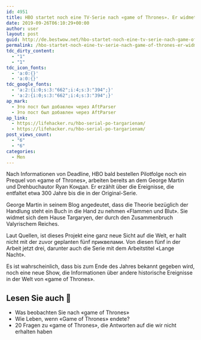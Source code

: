 ```yaml
---
id: 4951
title: HBO startet noch eine TV-Serie nach «game of Thrones». Er widmet sich für die targaryens
date: 2019-09-26T06:10:29+00:00
author: user
layout: post
guid: http://de.bestwow.net/hbo-startet-noch-eine-tv-serie-nach-game-of-thrones-er-widmet-sich-f-r-die-targaryens/
permalink: /hbo-startet-noch-eine-tv-serie-nach-game-of-thrones-er-widmet-sich-f-r-die-targaryens/
tdc_dirty_content:
  - "1"
  - "1"
tdc_icon_fonts:
  - 'a:0:{}'
  - 'a:0:{}'
tdc_google_fonts:
  - 'a:2:{i:0;s:3:"662";i:4;s:3:"394";}'
  - 'a:2:{i:0;s:3:"662";i:4;s:3:"394";}'
ap_mark:
  - Это пост был добавлен через AftParser
  - Это пост был добавлен через AftParser
ap_link:
  - https://lifehacker.ru/hbo-serial-po-targarienam/
  - https://lifehacker.ru/hbo-serial-po-targarienam/
post_views_count:
  - "6"
  - "6"
categories:
  - Men
---
```

Nach Informationen von Deadline, HBO bald bestellen Pilotfolge noch ein Prequel von «game of Thrones», arbeiten bereits an dem George Martin und Drehbuchautor Ryan Кондал. Er erzählt über die Ereignisse, die entfaltet etwa 300 Jahre bis die in der Original-Serie.

George Martin in seinem Blog angedeutet, dass die Theorie bezüglich der Handlung steht ein Buch in die Hand zu nehmen «Flammen und Blut». Sie widmet sich dem Hause Targaryen, der durch den Zusammenbruch Valyrischem Reiches.

Laut Quellen, ist dieses Projekt eine ganz neue Sicht auf die Welt, er hallt nicht mit der zuvor geplanten fünf приквелами. Von diesen fünf in der Arbeit jetzt drei, darunter auch die Serie mit dem Arbeitstitel «Lange Nacht».

Es ist wahrscheinlich, dass bis zum Ende des Jahres bekannt gegeben wird, noch eine neue Show, die Informationen über andere historische Ereignisse in der Welt von «game of Thrones».

<div>
  <h2 class="read-also__title">
    <span>Lesen Sie auch</span> <span>🧐 </span>
  </h2>
  
  <ul class="read-also__list">
    <li>
      Was beobachten Sie nach «game of Thrones»
    </li>
    <li>
      Wie Leben, wenn «Game of Thrones» endete?
    </li>
    <li>
      20 Fragen zu «game of Thrones», die Antworten auf die wir nicht erhalten haben
    </li>
  </ul>
</div>